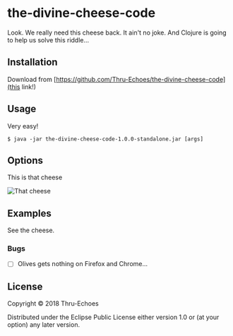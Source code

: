 # the-divine-cheese-code

Look. We really need this cheese back. It ain't no joke. And Clojure is going to help us solve this riddle...

## Installation

Download from [https://github.com/Thru-Echoes/the-divine-cheese-code](this link!)

## Usage

Very easy! 

    $ java -jar the-divine-cheese-code-1.0.0-standalone.jar [args]

## Options

This is that cheese

![That cheese](https://i1.wp.com/www.onegreenplanet.org/wp-content/uploads/2015/04/Roasted-Garlic-Herb-Cream-Cheese_Boursin.jpg?fit=1200%2C800)

## Examples

See the cheese.

### Bugs

- [ ] Olives gets nothing on Firefox and Chrome...

## License

Copyright © 2018 Thru-Echoes

Distributed under the Eclipse Public License either version 1.0 or (at
your option) any later version.
